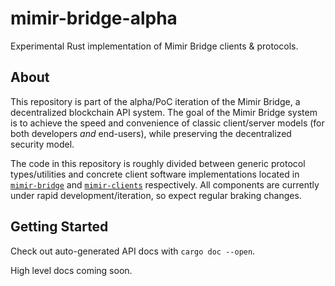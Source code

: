 # mimir-bridge-alpha

Experimental Rust implementation of Mimir Bridge clients & protocols.


## About

This repository is part of the alpha/PoC iteration of the Mimir Bridge, a decentralized
blockchain API system. The goal of the Mimir Bridge system is to achieve the speed 
and convenience of classic client/server models (for both developers *and* end-users), 
while preserving the decentralized security model.

The code in this repository is roughly divided between generic protocol types/utilities
and concrete client software implementations located in [`mimir-bridge`](./mimir-bridge)
and [`mimir-clients`](./mimir-clients) respectively.  All components are currently under
rapid development/iteration, so expect regular braking changes.


## Getting Started

Check out auto-generated API docs with `cargo doc --open`.

High level docs coming soon.

